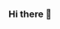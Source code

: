 ### Hi there 👋

<!--
**EnergyBeam/energybeam** is a ✨ _special_ ✨ repository because its `README.md` (this file) appears on your GitHub profile.
lanit tasks
